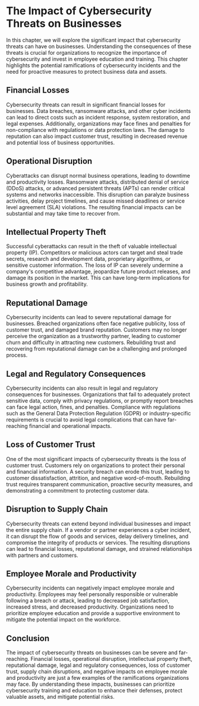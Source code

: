 The Impact of Cybersecurity Threats on Businesses
==========================================================

In this chapter, we will explore the significant impact that cybersecurity threats can have on businesses. Understanding the consequences of these threats is crucial for organizations to recognize the importance of cybersecurity and invest in employee education and training. This chapter highlights the potential ramifications of cybersecurity incidents and the need for proactive measures to protect business data and assets.

Financial Losses
----------------

Cybersecurity threats can result in significant financial losses for businesses. Data breaches, ransomware attacks, and other cyber incidents can lead to direct costs such as incident response, system restoration, and legal expenses. Additionally, organizations may face fines and penalties for non-compliance with regulations or data protection laws. The damage to reputation can also impact customer trust, resulting in decreased revenue and potential loss of business opportunities.

Operational Disruption
----------------------

Cyberattacks can disrupt normal business operations, leading to downtime and productivity losses. Ransomware attacks, distributed denial of service (DDoS) attacks, or advanced persistent threats (APTs) can render critical systems and networks inaccessible. This disruption can paralyze business activities, delay project timelines, and cause missed deadlines or service level agreement (SLA) violations. The resulting financial impacts can be substantial and may take time to recover from.

Intellectual Property Theft
---------------------------

Successful cyberattacks can result in the theft of valuable intellectual property (IP). Competitors or malicious actors can target and steal trade secrets, research and development data, proprietary algorithms, or sensitive customer information. The loss of IP can severely undermine a company's competitive advantage, jeopardize future product releases, and damage its position in the market. This can have long-term implications for business growth and profitability.

Reputational Damage
-------------------

Cybersecurity incidents can lead to severe reputational damage for businesses. Breached organizations often face negative publicity, loss of customer trust, and damaged brand reputation. Customers may no longer perceive the organization as a trustworthy partner, leading to customer churn and difficulty in attracting new customers. Rebuilding trust and recovering from reputational damage can be a challenging and prolonged process.

Legal and Regulatory Consequences
---------------------------------

Cybersecurity incidents can also result in legal and regulatory consequences for businesses. Organizations that fail to adequately protect sensitive data, comply with privacy regulations, or promptly report breaches can face legal action, fines, and penalties. Compliance with regulations such as the General Data Protection Regulation (GDPR) or industry-specific requirements is crucial to avoid legal complications that can have far-reaching financial and operational impacts.

Loss of Customer Trust
----------------------

One of the most significant impacts of cybersecurity threats is the loss of customer trust. Customers rely on organizations to protect their personal and financial information. A security breach can erode this trust, leading to customer dissatisfaction, attrition, and negative word-of-mouth. Rebuilding trust requires transparent communication, proactive security measures, and demonstrating a commitment to protecting customer data.

Disruption to Supply Chain
--------------------------

Cybersecurity threats can extend beyond individual businesses and impact the entire supply chain. If a vendor or partner experiences a cyber incident, it can disrupt the flow of goods and services, delay delivery timelines, and compromise the integrity of products or services. The resulting disruptions can lead to financial losses, reputational damage, and strained relationships with partners and customers.

Employee Morale and Productivity
--------------------------------

Cybersecurity incidents can negatively impact employee morale and productivity. Employees may feel personally responsible or vulnerable following a breach or attack, leading to decreased job satisfaction, increased stress, and decreased productivity. Organizations need to prioritize employee education and provide a supportive environment to mitigate the potential impact on the workforce.

Conclusion
----------

The impact of cybersecurity threats on businesses can be severe and far-reaching. Financial losses, operational disruption, intellectual property theft, reputational damage, legal and regulatory consequences, loss of customer trust, supply chain disruptions, and negative impacts on employee morale and productivity are just a few examples of the ramifications organizations may face. By understanding these impacts, businesses can prioritize cybersecurity training and education to enhance their defenses, protect valuable assets, and mitigate potential risks.
